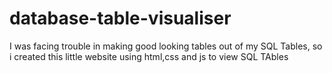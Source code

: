 # database-table-visualiser
I was facing trouble in making  good looking tables out of my SQL Tables, so i created this little website using html,css and js to view SQL TAbles

